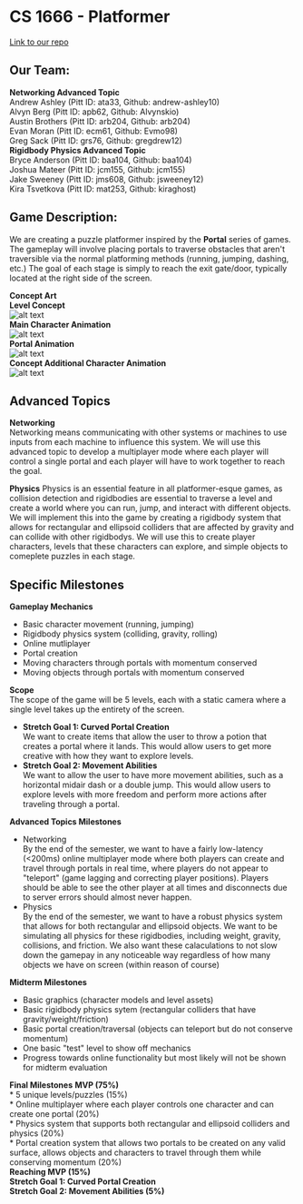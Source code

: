 # CS 1666 - Platformer  

[Link to our repo](https://github.com/arb204/CS_1666_Platformer)

## Our Team:  
**Networking Advanced Topic**  
    Andrew Ashley (Pitt ID: ata33, Github: andrew-ashley10)  
    Alvyn Berg (Pitt ID: apb62, Github: Alvynskio)  
    Austin Brothers (Pitt ID: arb204, Github: arb204)  
    Evan Moran (Pitt ID: ecm61, Github: Evmo98)  
    Greg Sack (Pitt ID: grs76, Github: gregdrew12)  
**Rigidbody Physics Advanced Topic**  
    Bryce Anderson (Pitt ID: baa104, Github: baa104)  
    Joshua Mateer (Pitt ID: jcm155, Github: jcm155)  
    Jake Sweeney (Pitt ID: jms608, Github: jsweeney12)  
    Kira Tsvetkova (Pitt ID: mat253, Github: kiraghost)  

## Game Description:  
We are creating a puzzle platformer inspired by the __Portal__ series of games. The gameplay will involve placing portals to traverse obstacles that aren't traversible via the normal platforming methods (running, jumping, dashing, etc.) The goal of each stage is simply to reach the exit gate/door, typically located at the right side of the screen.

__Concept Art__  
__Level Concept__\
![alt text](https://github.com/andrew-ashley10/CS_1666_Platformer/blob/main/2021-09-10_13.37.14.png "Level 1")\
__Main Character Animation__\
![alt text](https://github.com/andrew-ashley10/CS_1666_Platformer/blob/main/gif-character-orange.gif "Character 1")\
__Portal Animation__\
![alt text](https://github.com/andrew-ashley10/CS_1666_Platformer/blob/main/gif-portal-blue.gif "Portal Animation")\
__Concept Additional Character Animation__\
![alt text](https://github.com/andrew-ashley10/CS_1666_Platformer/blob/main/walking.gif "Character 2")


## Advanced Topics  
**Networking**  
Networking means communicating with other systems or machines to use inputs from each machine to influence this system. We will use this advanced topic to develop a multiplayer mode where each player will control a single portal and each player will have to work together to reach the goal.

**Physics**
Physics is an essential feature in all platformer-esque games, as collision detection and rigidbodies are essential to traverse a level and create a world where you can run, jump, and interact with different objects. We will implement this into the game by creating a rigidbody system that allows for rectangular and ellipsoid colliders that are affected by gravity and can collide with other rigidbodys. We will use this to create player characters, levels that these characters can explore, and simple objects to comeplete puzzles in each stage.

## Specific Milestones  
**Gameplay Mechanics**  
* Basic character movement (running, jumping)  
* Rigidbody physics system (colliding, gravity, rolling)  
* Online mutliplayer  
* Portal creation  
* Moving characters through portals with momentum conserved  
* Moving objects through portals with momentum conserved  

**Scope**  
The scope of the game will be 5 levels, each with a static camera where a single level takes up the entirety of the screen.  
* __Stretch Goal 1: Curved Portal Creation__  
    We want to create items that allow the user to throw a potion that creates a portal where it lands. This would allow users to get more creative with how they want to explore levels.  
* __Stretch Goal 2: Movement Abilities__  
    We want to allow the user to have more movement abilities, such as a horizontal midair dash or a double jump. This would allow users to explore levels with more freedom and perform more actions after traveling through a portal.  

**Advanced Topics Milestones**
* Networking  
    By the end of the semester, we want to have a fairly low-latency (<200ms) online multiplayer mode where both players can create and travel through portals in real time, where players do not appear to "teleport" (game lagging and correcting player positions). Players should be able to see the other player at all times and disconnects due to server errors should almost never happen.  
* Physics  
    By the end of the semester, we want to have a robust physics system that allows for both rectangular and ellipsoid objects. We want to be simulating all physics for these rigidbodies, including weight, gravity, collisions, and friction. We also want these calaculations to not slow down the gamepay in any noticeable way regardless of how many objects we have on screen (within reason of course) 

**Midterm Milestones**  
* Basic graphics (character models and level assets)  
* Basic rigidbody physics sytem (rectangular colliders that have gravity/weight/friction)  
* Basic portal creation/traversal (objects can teleport but do not conserve momentum)  
* One basic "test" level to show off mechanics  
* Progress towards online functionality but most likely will not be shown for midterm evaluation  

**Final Milestones**
__MVP (75%)__  
    * 5 unique levels/puzzles (15%)  
    * Online multiplayer where each player controls one character and can create one portal (20%)  
    * Physics system that supports both rectangular and ellipsoid colliders and physics (20%)  
    * Portal creation system that allows two portals to be created on any valid surface, allows objects and characters to travel through them while conserving momentum (20%)  
__Reaching MVP (15%)__  
__Stretch Goal 1: Curved Portal Creation__  
__Stretch Goal 2: Movement Abilities (5%)__  
